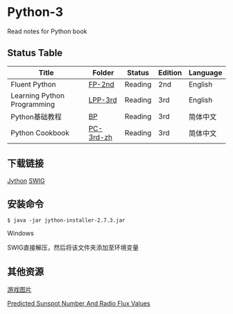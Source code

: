 # Python-3

Read notes for Python book

## Status Table

| Title                       | Folder                                                             | Status  | Edition | Language |
| --------------------------- | ------------------------------------------------------------------ | ------- | ------- | -------- |
| Fluent Python               | [FP-2nd](https://github.com/JPL-JUNO/Python-3/tree/main/FP-2nd)    | Reading | 2nd     | English  |
| Learning Python Programming | [LPP-3rd](https://github.com/JPL-JUNO/Python-3/tree/main/LPP-3rd)  | Reading | 3rd     | English  |
| Python基础教程              | [BP](https://github.com/JPL-JUNO/Python-3/tree/main/BP-3rd)        | Reading | 3rd     | 简体中文 |
| Python Cookbook             | [PC-3rd-zh](https://github.com/JPL-JUNO/Python-3/tree/main/BP-3rd) | Reading | 3rd     | 简体中文 |

<!-- <a href="https://www.oreilly.com/library/view/fluent-python-2nd/9781492056348/"><img src="https://learning.oreilly.com/library/cover/9781492056348/250w/" width=100px></a>

<a href="https://www.packtpub.com/product/learn-python-programming-third-edition/9781801815093"><img src="https://content.packt.com/B17579/cover_image_small.jpg" width=100px></a>

<a href="https://www.ituring.com.cn/book/2118"><img src="https://file.ituring.com.cn/LargeCover/180164640f01dff0ce25" width=100px></a> -->

## 下载链接

[Jython](https://www.jython.org/download)
[SWIG](https://www.swig.org/download.html)

## 安装命令

``$ java -jar jython-installer-2.7.3.jar``

Windows

SWIG直接解压，然后将该文件夹添加至环境变量

## 其他资源

[游戏图片](https://opengameart.org)

[Predicted Sunspot Number And Radio Flux Values](https://www.swpc.noaa.gov/products/predicted-sunspot-number-and-radio-flux)
